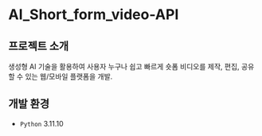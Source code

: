 # AI_Short_form_video-API

## 프로젝트 소개
생성형 AI 기술을 활용하여 사용자 누구나 쉽고 빠르게 숏폼 비디오를 제작, 편집, 공유할 수 있는 웹/모바일 플랫폼을 개발.

## 개발 환경
- `Python` 3.11.10